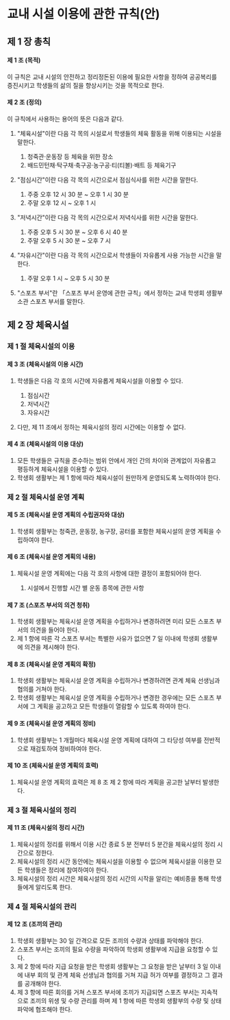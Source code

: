 # 교내 시설 이용에 관한 규칙(안)

## 제 1 장 총칙

#### 제 1 조 (목적)

이 규칙은 교내 시설의 안전하고 정리정돈된 이용에 필요한 사항을 정하여 공공복리를 증진시키고 학생들의 삶의 질을 향상시키는 것을 목적으로 한다.

#### 제 2 조 (정의)

이 규칙에서 사용하는 용어의 뜻은 다음과 같다.

1.  "체육시설"이란 다음 각 목의 시설로서 학생들의 체육 활동을 위해 이용되는 시설을 말한다.

    1.  청죽관&middot;운동장 등 체육을 위한 장소
    2.  배드민턴채&middot;탁구채&middot;축구공&middot;농구공&middot;티(티볼)&middot;배트 등 체육기구

2.  "점심시간"이란 다음 각 목의 시간으로서 점심식사를 위한 시간을 말한다.

    1.  주중 오후 12 시 30 분 ~ 오후 1 시 30 분
    2.  주말 오후 12 시 ~ 오후 1 시

3.  "저녁시간"이란 다음 각 목의 시간으로서 저녁식사를 위한 시간을 말한다.

    1.  주중 오후 5 시 30 분 ~ 오후 6 시 40 분
    2.  주말 오후 5 시 30 분 ~ 오후 7 시

4.  "자유시간"이란 다음 각 목의 시간으로서 학생들이 자유롭게 사용 가능한 시간을 말한다.

    1.  주말 오후 1 시 ~ 오후 5 시 30 분

5.  "스포츠 부서"란 &#12300;스포츠 부서 운영에 관한 규칙&#12301;에서 정하는 교내 학생회 생활부 소관 스포츠 부서를 말한다.

## 제 2 장 체육시설

### 제 1 절 체육시설의 이용

#### 제 3 조 (체육시설의 이용 시간)

1.  학생들은 다음 각 호의 시간에 자유롭게 체육시설을 이용할 수 있다.

    1.  점심시간
    2.  저녁시간
    3.  자유시간

2.  다만, 제 11 조에서 정하는 체육시설의 정리 시간에는 이용할 수 없다.

#### 제 4 조 (체육시설의 이용 대상)

1.  모든 학생들은 규칙을 준수하는 범위 안에서 개인 간의 차이와 관계없이 자유롭고 평등하게 체육시설을 이용할 수 있다.
2.  학생회 생활부는 제 1 항에 따라 체육시설이 원만하게 운영되도록 노력하여야 한다.

### 제 2 절 체육시설 운영 계획

#### 제 5 조 (체육시설 운영 계획의 수립권자와 대상)

1.  학생회 생활부는 청죽관, 운동장, 농구장, 공터를 포함한 체육시설의 운영 계획을 수립하여야 한다.

#### 제 6 조 (체육시설 운영 계획의 내용)

1.  체육시설 운영 계획에는 다음 각 호의 사항에 대한 결정이 포함되어야 한다.

    1.  시설에서 진행할 시간 별 운동 종목에 관한 사항

#### 제 7 조 (스포츠 부서의 의견 청취)

1.  학생회 생활부는 체육시설 운영 계획을 수립하거나 변경하려면 미리 모든 스포츠 부서의 의견을 들어야 한다.
2.  제 1 항에 따른 각 스포츠 부서는 특별한 사유가 없으면 7 일 이내에 학생회 생활부에 의견을 제시해야 한다.

#### 제 8 조 (체육시설 운영 계획의 확정)

1.  학생회 생활부는 체육시설 운영 계획을 수립하거나 변경하려면 관계 체육 선생님과 협의를 거쳐야 한다.
2.  학생회 생활부는 체육시설 운영 계획을 수립하거나 변경한 경우에는 모든 스포츠 부서에 그 계획을 공고하고 모든 학생들이 열람할 수 있도록 하여야 한다.

#### 제 9 조 (체육시설 운영 계획의 정비)

1.  학생회 생활부는 1 개월마다 체육시설 운영 계획에 대하여 그 타당성 여부를 전반적으로 재검토하여 정비하여야 한다.

#### 제 10 조 (체육시설 운영 계획의 효력)

1.  체육시설 운영 계획의 효력은 제 8 조 제 2 항에 따라 계획을 공고한 날부터 발생한다.

### 제 3 절 체육시설의 정리

#### 제 11 조 (체육시설의 정리 시간)

1.  체육시설의 정리를 위해서 이용 시간 종료 5 분 전부터 5 분간을 체육시설의 정리 시간으로 정한다.
2.  체육시설의 정리 시간 동안에는 체육시설을 이용할 수 없으며 체육시설을 이용한 모든 학생들은 정리에 참여하여야 한다.
3.  체육시설의 정리 시간은 체육시설의 정리 시간의 시작을 알리는 예비종을 통해 학생들에게 알리도록 한다.

### 제 4 절 체육시설의 관리

#### 제 12 조 (조끼의 관리)

1.  학생회 생활부는 30 일 간격으로 모든 조끼의 수량과 상태를 파악해야 한다.
2.  스포츠 부서는 조끼의 필요 수량을 파악하여 학생회 생활부에 지급을 요청할 수 있다.
3.  제 2 항에 따라 지급 요청을 받은 학생회 생활부는 그 요청을 받은 날부터 3 일 이내에 내부 회의 및 관계 체육 선생님과 협의를 거쳐 지급 허가 여부를 결정하고 그 결과를 공개해야 한다.
4.  제 3 항에 따른 회의를 거쳐 스포츠 부서에 조끼가 지급되면 스포츠 부서는 지속적으로 조끼의 위생 및 수량 관리를 하며 제 1 항에 따른 학생회 생활부의 수량 및 상태 파악에 협조해야 한다.
